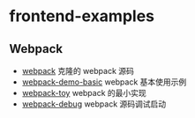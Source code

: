 # frontend-examples

## Webpack

- [webpack](./webpack/README.md) 克隆的 webpack 源码
- [webpack-demo-basic](./webpack-demo-basic) webpack 基本使用示例
- [webpack-toy](./webpack-toy/README.md) webpack 的最小实现
- [webpack-debug](./webpack-debug/) webpack 源码调试启动